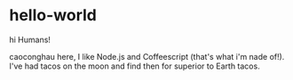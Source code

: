 # hello-world

hi Humans!

caoconghau here, I like Node.js and Coffeescript (that's what i'm nade of!).\
I've had tacos on the moon and find then for superior to Earth tacos.
